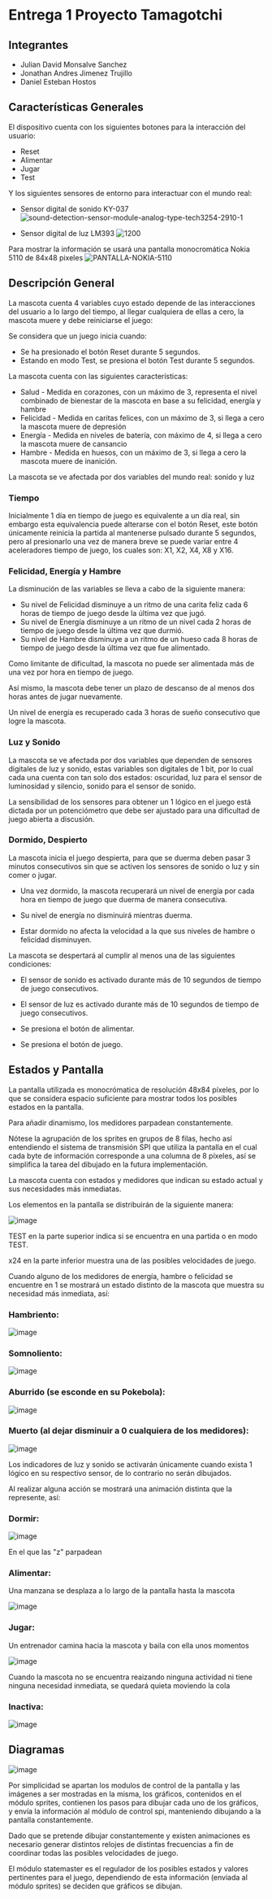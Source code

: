 # Entrega 1 Proyecto Tamagotchi
## Integrantes 
* Julian David Monsalve Sanchez
* Jonathan Andres Jimenez Trujillo
* Daniel Esteban Hostos
## Características Generales

El dispositivo cuenta con los siguientes botones para la interacción del usuario:

- Reset
- Alimentar
- Jugar
- Test


Y los siguientes sensores de entorno para interactuar con el mundo real:

- Sensor digital de sonido KY-037
  ![sound-detection-sensor-module-analog-type-tech3254-2910-1](https://github.com/user-attachments/assets/9c4fbb6a-abda-4235-be87-2685cf2ae8f3)

- Sensor digital de luz LM393
  ![1200](https://github.com/user-attachments/assets/887f02c0-d403-42a8-85f1-0686fdd790e3)

Para mostrar la información se usará una pantalla monocromática Nokia 5110 de 84x48 pixeles
  ![PANTALLA-NOKIA-5110](https://github.com/user-attachments/assets/d969fd96-ef69-4490-abf3-62f4e16ec10e)



## Descripción General

La mascota cuenta 4 variables cuyo estado depende de las interacciones del usuario a lo largo del tiempo, al llegar cualquiera de ellas a cero, la mascota muere y debe reiniciarse el juego:

Se considera que un juego inicia cuando:

- Se ha presionado el botón Reset durante 5 segundos.
- Estando en modo Test, se presiona el botón Test durante 5 segundos.

La mascota cuenta con las siguientes características:

- Salud - Medida en corazones, con un máximo de 3, representa el nivel combinado de bienestar de la mascota en base a su felicidad, energía y hambre
- Felicidad - Medida en caritas felices, con un máximo de 3, si llega a cero la mascota muere de depresión
- Energía - Medida en niveles de batería, con máximo de 4, si llega a cero la mascota muere de cansancio
- Hambre - Medida en huesos, con un máximo de 3, si llega a cero la mascota muere de inanición.

La mascota se ve afectada por dos variables del mundo real: sonido y luz

### Tiempo

Inicialmente 1 día en tiempo de juego es equivalente a un día real, sin embargo esta equivalencia puede alterarse con el botón Reset, este botón únicamente reinicia la partida al mantenerse pulsado durante 5 segundos, pero al presionarlo una vez de manera breve se puede variar entre 4 aceleradores tiempo de juego, los cuales son: X1, X2, X4, X8 y X16. 

### Felicidad, Energía y Hambre

La disminución de las variables se lleva a cabo de la siguiente manera:

- Su nivel de Felicidad disminuye a un ritmo de una carita feliz cada 6 horas de tiempo de juego desde la última vez que jugó.
- Su nivel de Energía disminuye a un ritmo de un nivel cada 2 horas de tiempo de juego desde la última vez que durmió.
- Su nivel de Hambre disminuye a un ritmo de un hueso cada 8 horas de tiempo de juego desde la última vez que fue alimentado. 

Como limitante de dificultad, la mascota no puede ser alimentada más de una vez por hora en tiempo de juego.

Así mismo, la mascota debe tener un plazo de descanso de al menos dos horas antes de jugar nuevamente.

Un nivel de energía es recuperado cada 3 horas de sueño consecutivo que logre la mascota.

### Luz y Sonido

La mascota se ve afectada por dos variables que dependen de sensores digitales de luz y sonido, estas variables son digitales de 1 bit, por lo cual cada una cuenta con tan solo dos estados: oscuridad, luz para el sensor de luminosidad y silencio, sonido para el sensor de sonido.

La sensibilidad de los sensores para obtener un 1 lógico en el juego está dictada por un potenciómetro que debe ser ajustado para una dificultad de juego abierta a discusión.

### Dormido, Despierto

La mascota inicia el juego despierta, para que se duerma deben pasar 3 minutos consecutivos sin que se activen los sensores de sonido o luz y sin comer o jugar.

- Una vez dormido, la mascota recuperará un nivel de energía por cada hora en tiempo de juego que duerma de manera consecutiva. 

- Su nivel de energía no disminuirá mientras duerma.

- Estar dormido no afecta la velocidad a la que sus niveles de hambre o felicidad disminuyen.

La mascota se despertará al cumplir al menos una de las siguientes condiciones:

- El sensor de sonido es activado durante más de 10 segundos de tiempo de juego consecutivos.

- El sensor de luz es activado durante más de 10 segundos de tiempo de juego consecutivos.

- Se presiona el botón de alimentar.

- Se presiona el botón de juego.

## Estados y Pantalla

La pantalla utilizada es monocrómatica de resolución 48x84 píxeles, por lo que se considera espacio suficiente para mostrar todos los posibles estados en la pantalla.

Para añadir dinamismo, los medidores parpadean constantemente.

Nótese la agrupación de los sprites en grupos de 8 filas, hecho así entendiendo el sistema de transmisión SPI que utiliza la pantalla en el cual cada byte de información corresponde a una columna de 8 píxeles, así se simplifica la tarea del dibujado en la futura implementación.

La mascota cuenta con estados y medidores que indican su estado actual y sus necesidades más inmediatas.

Los elementos en la pantalla se distribuirán de la siguiente manera:

![image](https://github.com/user-attachments/assets/2b92ca5f-6cff-45aa-a48e-6803e82b4f9d)

TEST en la parte superior indica si se encuentra en una partida o en modo TEST.

x24 en la parte inferior muestra una de las posibles velocidades de juego.

Cuando alguno de los medidores de energía, hambre o felicidad se encuentre en 1 se mostrará un estado distinto de la mascota que muestra su necesidad más inmediata, así:

### Hambriento:

![image](https://github.com/user-attachments/assets/c8a602d3-441e-4bd3-b28b-a8b2708daaf5)

### Somnoliento:

![image](https://github.com/user-attachments/assets/e6b267e9-f2a0-4810-9e7e-61ce8d5bf39e)

### Aburrido (se esconde en su Pokebola):

![image](https://github.com/user-attachments/assets/1da3a721-bac2-4226-b8a3-716ad0921c7b)

### Muerto (al dejar disminuir a 0 cualquiera de los medidores):

![image](https://github.com/user-attachments/assets/87b46f56-cb9d-4e60-b941-cc3f3c336425)

Los indicadores de luz y sonido se activarán únicamente cuando exista 1 lógico en su respectivo sensor, de lo contrario no serán dibujados.

Al realizar alguna acción se mostrará una animación distinta que la represente, así:

### Dormir:

![image](https://github.com/user-attachments/assets/884e8995-121d-4344-b52b-04f9f1506052)

En el que las "z" parpadean

### Alimentar:

Una manzana se desplaza a lo largo de la pantalla hasta la mascota

![image](https://github.com/user-attachments/assets/069cdc79-67de-40e5-8820-c3d7554a753b)

### Jugar:

Un entrenador camina hacia la mascota y baila con ella unos momentos

![image](https://github.com/user-attachments/assets/4761e8b7-aebb-45f0-90a2-6ed95feac6fb)

Cuando la mascota no se encuentra reaizando ninguna actividad ni tiene ninguna necesidad inmediata, se quedará quieta moviendo la cola

### Inactiva:

![image](https://github.com/user-attachments/assets/120bfba0-9d98-4145-b4b7-b72424e44615)

## Diagramas

![image](https://github.com/user-attachments/assets/760c7564-6907-47f7-a4dc-71ff579cf3e7)

Por simplicidad se apartan los modulos de control de la pantalla y las imágenes a ser mostradas en la misma, los gráficos, contenidos en el módulo sprites, contienen los pasos para dibujar cada uno de los gráficos, y envía la información al módulo de control spi, manteniendo dibujando a la pantalla constantemente.

Dado que se pretende dibujar constantemente y existen animaciones es necesario generar distintos relojes de distintas frecuencias a fin de coordinar todas las posibles velocidades de juego.

El módulo statemaster es el regulador de los posibles estados y valores pertinentes para el juego, dependiendo de esta información (enviada al módulo sprites) se deciden que gráficos se dibujan.






